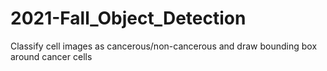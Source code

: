 # 2021-Fall_Object_Detection
Classify cell images as cancerous/non-cancerous and draw bounding box around cancer cells
